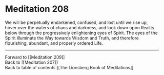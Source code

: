 # Meditation 208

We will be perpetually endarkened, confused, and lost until we rise up, hover over the waters of chaos and darkness, and look down upon Reality below through the progressively enlightening eyes of Spirit. The eyes of the Spirit illuminate the Way towards Wisdom and Truth, and therefore flourishing, abundant, and properly ordered Life. 

___

Forward to [[Meditation 209]]  
Back to [[Meditation 207]]  
Back to table of contents [[The Lionsberg Book of Meditations]]  